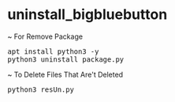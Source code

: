 # uninstall_bigbluebutton

~ For Remove Package
<pre>
apt install python3 -y
python3 uninstall_package.py
</pre>

~ To Delete Files That Are't Deleted 
<pre>
python3 resUn.py 
</pre>

<!--
#(not recomended because maybe some files still available)
<pre>
#Copy result from "python3 uninstall_package.py" and paste on dump.txt
cat dump.txt | grep "not removed" # and place on resUn.py
python3 resUn.py
</pre>
* OR Just-->
